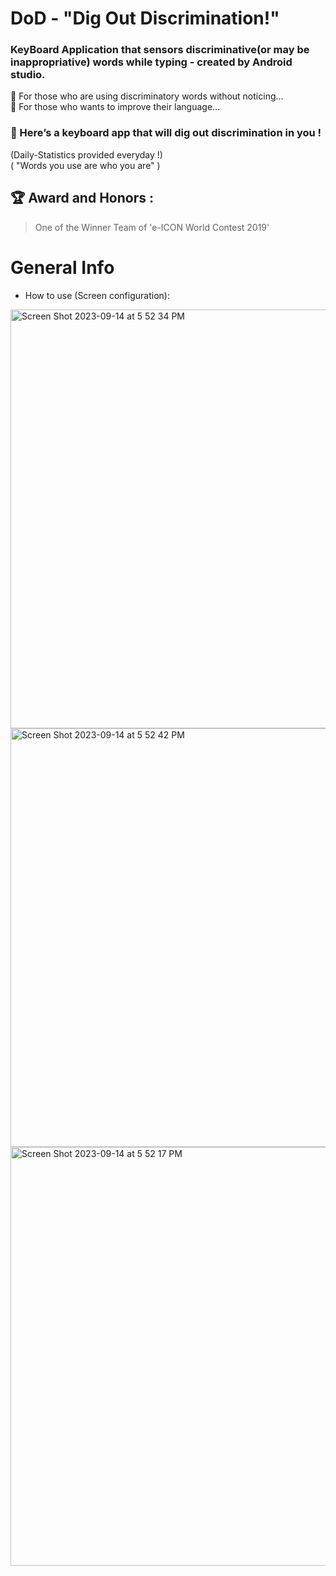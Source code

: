 DoD - "Dig Out Discrimination!"
=========
### KeyBoard Application that sensors discriminative(or may be inappropriative) words while typing - created by Android studio.

🙍 For those who are using discriminatory words without noticing...<br/>
🙍 For those who wants to improve their language...<br/>

### 🌟 Here’s a keyboard app that will dig out discrimination in you !<br/>
(Daily-Statistics provided everyday !)<br/>
( "Words you use are who you are" )<br/>

## 🏆 Award and Honors :
> One of the Winner Team of 'e-ICON World Contest 2019'

# General Info
- How to use (Screen configuration): 
<img width="670" alt="Screen Shot 2023-09-14 at 5 52 34 PM" src="https://github.com/arky02/Eicon_DoD/assets/46954114/2011928f-2400-442a-96f4-13e0de68b518">
<img width="670" alt="Screen Shot 2023-09-14 at 5 52 42 PM" src="https://github.com/arky02/Eicon_DoD/assets/46954114/302a1dc8-37c7-4103-b0b1-f06c631aff89">
<img width="670" alt="Screen Shot 2023-09-14 at 5 52 17 PM" src="https://github.com/arky02/Eicon_DoD/assets/46954114/faa732e2-4e94-4b4f-90cb-dabe39fc4fe6">
   
